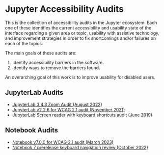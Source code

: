 # Jupyter Accessibility Audits

This is the collection of accessibility audits in the Jupyter ecosystem. Each
one of these identifies the current accessibility and usability state of the
interface regarding a given area or topic, usability with assistive technology,
and improvement strategies in order to fix shortcomings and/or failures on each
of the topics.

The main goals of these audits are:

1. Identify accessibility barriers in the software.
2. Identify ways to remove the barriers found.

An overarching goal of this work is to improve usability for disabled users.

## JupyterLab Audits

- [JupyterLab 3.4.3 Zoom Audit (August 2022)](https://github.com/Quansight-Labs/jupyterlab-accessible-themes/issues/34#issuecomment-1210168155)
- [JupyterLab v2.2.6 for WCAG 2.1 audit (November 2021)](https://github.com/jupyterlab/jupyterlab/issues/9399)
- [JupyterLab Screen reader with keyboard shortcuts audit (June 2019)](https://github.com/jupyterlab/jupyterlab/issues/6573)

## Notebook Audits

- [Notebook v7.0.0 for WCAG 2.1 audit (March 2023)](https://github.com/jupyter/notebook/issues/6800)
- [Notebook 7 prerelease keyboard navigation review (October 2022)](https://github.com/jupyter/notebook/issues/6595)
